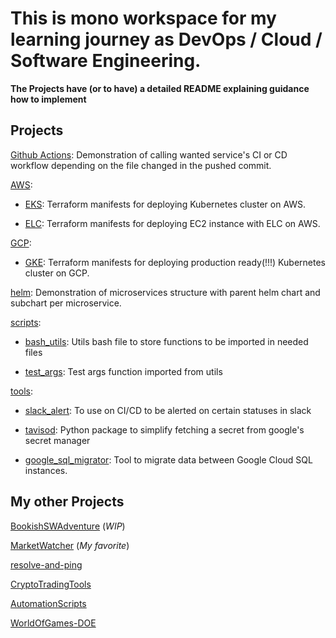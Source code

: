 # This is mono workspace for my learning journey as DevOps / Cloud / Software Engineering.

**The Projects have (or to have) a detailed README explaining guidance how to implement**

## Projects

[Github Actions](./.github/workflows/): Demonstration of calling wanted service's CI or CD workflow depending on the file changed in the pushed commit.

[AWS](./aws/):

* [EKS](./aws/eks/): Terraform manifests for deploying Kubernetes cluster on AWS.

* [ELC](./aws/rds/): Terraform manifests for deploying EC2 instance with ELC on AWS.

[GCP](./gcp/):

* [GKE](./gcp/gke/): Terraform manifests for deploying production ready(!!!) Kubernetes cluster on GCP.

[helm](./helm/): Demonstration of microservices structure with parent helm chart and subchart per microservice.

[scripts](./scripts/):

* [bash_utils](./scripts/bash_utils.sh): Utils bash file to store functions to be imported in needed files

* [test_args](./scripts/test_args.sh): Test args function imported from utils

[tools](./tools/):

* [slack_alert](./tools/slack_alert/): To use on CI/CD to be alerted on certain statuses in slack

* [tavisod](./tools/tavisod/): Python package to simplify fetching a secret from google's secret manager

* [google_sql_migrator](./tools/google_sql_migrator/): Tool to migrate data between Google Cloud SQL instances.

## My other Projects

[BookishSWAdventure](https://github.com/justmike1/bookish-sw-adventure) (*WIP*)

[MarketWatcher](https://github.com/justmike1/MarketWatcher) (*My favorite*)

[resolve-and-ping](https://github.com/justmike1/resolve-and-ping)

[CryptoTradingTools](https://github.com/justmike1/CryptoTradingTools)

[AutomationScripts](https://github.com/justmike1/AutomationScripts)

[WorldOfGames-DOE](https://github.com/justmike1/WorldOfGames-DOE)
